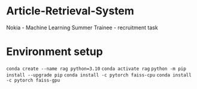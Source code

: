# Article-Retrieval-System

Nokia - Machine Learning Summer Trainee - recruitment task

# Environment setup

`conda create --name rag python=3.10`
`conda activate rag`
`python -m pip install --upgrade pip`
`conda install -c pytorch faiss-cpu`
`conda install -c pytorch faiss-gpu`
